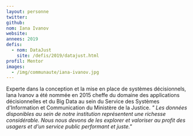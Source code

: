 ```yaml
---
layout: personne
twitter:
github:
nom: Iana Ivanov
website:
annees: 2019
defis:
  - nom: DataJust
    site: /defis/2019/datajust.html
profil: Mentor
images:
  - /img/communaute/iana-ivanov.jpg
---
```


Experte dans la conception et la mise en place de systèmes décisionnels, Iana Ivanov a été nommée en 2015 cheffe du domaine des applications décisionnelles et du Big Data au sein du Service des Systèmes d'Information et Communication du Ministère de la Justice.
_" Les données disponibles au sein de notre institution représentent une richesse considérable. Nous nous devons de les explorer et valoriser au profit des usagers et d'un service public performant et juste."_
